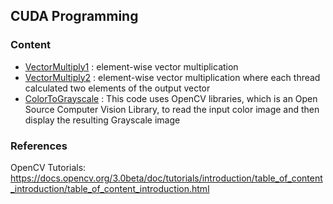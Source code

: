 ## CUDA Programming 

### Content 

- [VectorMultiply1](https://github.com/BahaaKaaki/CUDA/blob/master/VectorMultiply1.cu) : element-wise vector multiplication
- [VectorMultiply2](https://github.com/BahaaKaaki/CUDA/blob/master/VectorMultiply2.cu) :  element-wise vector multiplication where each thread calculated two elements of the output vector 
- [ColorToGrayscale](https://github.com/BahaaKaaki/CUDA/blob/master/ColorToGrayScale.cu) :  This code uses OpenCV libraries, which is an Open Source Computer Vision Library, to read the input color image and then display the resulting Grayscale image


### References
OpenCV Tutorials: 
https://docs.opencv.org/3.0beta/doc/tutorials/introduction/table_of_content_introduction/table_of_content_introduction.html
